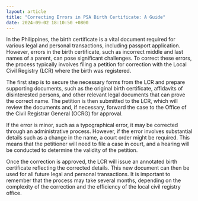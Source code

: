 ```yaml
---
layout: article
title: "Correcting Errors in PSA Birth Certificate: A Guide"
date: 2024-09-02 18:10:50 +0800
---
```


<p>In the Philippines, the birth certificate is a vital document required for various legal and personal transactions, including passport application. However, errors in the birth certificate, such as incorrect middle and last names of a parent, can pose significant challenges. To correct these errors, the process typically involves filing a petition for correction with the Local Civil Registry (LCR) where the birth was registered.</p><p>The first step is to secure the necessary forms from the LCR and prepare supporting documents, such as the original birth certificate, affidavits of disinterested persons, and other relevant legal documents that can prove the correct name. The petition is then submitted to the LCR, which will review the documents and, if necessary, forward the case to the Office of the Civil Registrar General (OCRG) for approval.</p><p>If the error is minor, such as a typographical error, it may be corrected through an administrative process. However, if the error involves substantial details such as a change in the name, a court order might be required. This means that the petitioner will need to file a case in court, and a hearing will be conducted to determine the validity of the petition.</p><p>Once the correction is approved, the LCR will issue an annotated birth certificate reflecting the corrected details. This new document can then be used for all future legal and personal transactions. It is important to remember that the process may take several months, depending on the complexity of the correction and the efficiency of the local civil registry office.</p>